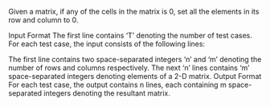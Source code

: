 Given a matrix, if any of the cells in the matrix is 0, set all the elements in its row and column to 0.

Input Format
The first line contains ‘T’ denoting the number of test cases.
For each test case, the input consists of the following lines:

The first line contains two space-separated integers ‘n’ and ‘m’ denoting the number of rows and columns respectively.
The next ‘n’ lines contains ‘m’ space-separated integers denoting elements of a 2-D matrix.
Output Format
For each test case, the output contains n lines, each containing m space-separated integers denoting the resultant matrix.
